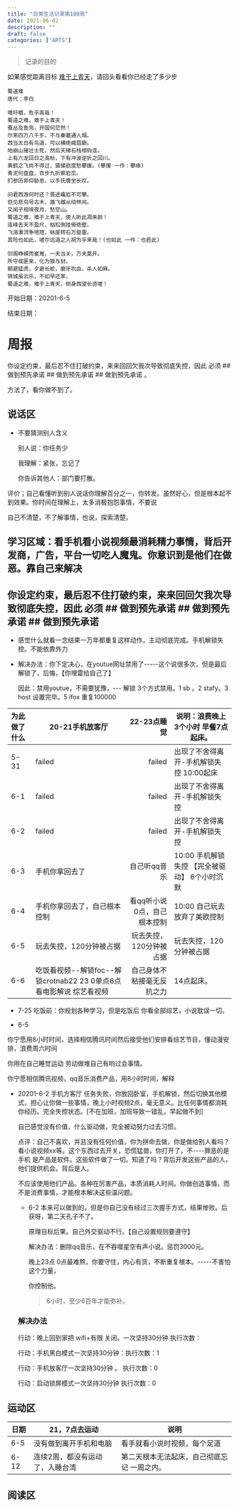 ```yaml
---
title: "日常生活记录第100周"
date: 2021-06-02
description: ""
draft: false
categories: ["ARTS"]
---
```


>记录的目的


如果感觉距离目标 [难于上青天](https://so.gushiwen.org/shiwenv_d59ec5d6c91c.aspx)，请回头看看你已经走了多少步

~~~
蜀道难
唐代：李白

噫吁嚱，危乎高哉！
蜀道之难，难于上青天！
蚕丛及鱼凫，开国何茫然！
尔来四万八千岁，不与秦塞通人烟。
西当太白有鸟道，可以横绝峨眉巅。
地崩山摧壮士死，然后天梯石栈相钩连。
上有六龙回日之高标，下有冲波逆折之回川。
黄鹤之飞尚不得过，猿猱欲度愁攀援。(攀援 一作：攀缘)
青泥何盘盘，百步九折萦岩峦。
扪参历井仰胁息，以手抚膺坐长叹。

问君西游何时还？畏途巉岩不可攀。
但见悲鸟号古木，雄飞雌从绕林间。
又闻子规啼夜月，愁空山。
蜀道之难，难于上青天，使人听此凋朱颜！
连峰去天不盈尺，枯松倒挂倚绝壁。
飞湍瀑流争喧豗，砯崖转石万壑雷。
其险也如此，嗟尔远道之人胡为乎来哉！(也如此 一作：也若此)

剑阁峥嵘而崔嵬，一夫当关，万夫莫开。
所守或匪亲，化为狼与豺。
朝避猛虎，夕避长蛇，磨牙吮血，杀人如麻。
锦城虽云乐，不如早还家。
蜀道之难，难于上青天，侧身西望长咨嗟！
~~~


开始日期：20201-6-5

结束日期： 



# 周报



你设定约束，最后忍不住打破约束，来来回回欠我次导致彻底失控，因此 必须 ## 做到预先承诺  ## 做到预先承诺  ## 做到预先承诺 。

方法了，看你做不到了。



## 说话区



- 不要猜测别人含义

  别人说：你任务少

  我理解：紧张，忘记了

  你告诉其他人：部门要打散。

评价；自己看懂听到别人说话你理解百分之一，你转发。虽然好心，但是根本起不到效果。你时间在理解上，太多消极抱怨事情，不要说

自己不清楚，不了解事情，也说，探索清楚。



## 学习区域：看手机看小说视频最消耗精力事情，背后开发商，广告，平台一切吃人魔鬼。你意识到是他们在做恶。靠自己来解决

## 你设定约束，最后忍不住打破约束，来来回回欠我次导致彻底失控，因此 必须 ## 做到预先承诺  ## 做到预先承诺  ## 做到预先承诺 

- 感觉什么就看一念结果一万年都重复这样动作，主动彻底完成。手机解锁失控。不能依靠外力

- 解决办法：你下定决心，在youtue网址禁用了-----这个说很多次，但是最后解锁了，后悔，【你埋雷给自己了】

  因此：禁用youtue，不需要犹豫，--- 解锁 3个方式禁用。1 sb 。2 stafy。3 host 设置完毕。5 ifox 重复100000

  

  

  

| 为此做了什么 | 20-21手机放客厅                                              |                 22-23点睡觉 | 说明：浪费晚上3个小时 早餐7点起床。           |
| :----------- | ------------------------------------------------------------ | --------------------------: | --------------------------------------------- |
| 5-31         | failed                                                       |                      failed | 出现了不舍得离开-手机解锁失控 10:00起床       |
| 6-1          | failed                                                       |                      failed | 出现了不舍得离开-手机解锁失控                 |
| 6-2          | failed                                                       |                      failed | 出现了不舍得离开-手机解锁失控                 |
| 6-3          | 手机你拿回去了                                               |                自己听qq音乐 | 10:00 手机解锁失控 【完全被驱动】 6个小时沉默 |
| 6-4          | 手机你拿回去了，自己根本控制                                 | 看qq听小说0点，自己根本控制 | 10:00 自己玩去放弃了美欧控制                  |
| 6-5          | 玩去失控，120分钟被占据                                      |     玩去失控，120分钟被占据 | 玩去失控，120分钟被占据                       |
| 6-6          | 吃饭看视频--解锁foc--解锁crotnab22 23 0单点6点 看电影解说 综艺看视频 |  自己身体不粘接毫无反抗之力 | 14点起床。                                    |



- 7-25 吃饭前：你规划各种学习，但是吃饭后 你看全部综艺，小说耽误一切。

- 6-5

你宁愿用8小时时间，选择相信腾讯时间然后接受他们安排看综艺节目，懂动漫安排，浪费周六时间

你用在自己睡觉运动 劳动做堆自己有哟过会事情。



你宁愿相信腾讯视频，qq音乐消费产品，用8小时时间，解释









- 20201-6-2 手机方客厅 任务失败，你放回卧室，手机解锁，然后切换其他模式，担心让你做一些事情，晚上小时视频2点，毫无意义。比任何事情都消耗你经历。完全失控状态。[不在加班，加班导致一错乱，早起做不到]

  自己感觉没有价值，什么驱动做，完全被动努力过去习惯。

  

  点评：自己不喜欢，并且没有任何价值，你为拼命去做，你是做给别人看吗？看小说视频xx等。这个东西过去开关，恐慌猛兽，你打开了，不----罪恶的是手机 是产品是软件。这些软件做了一切。知道了吗？背后开发这些产品的人，他们提供机会。背后是人。

  不应该使用他们产品。各种在厉害产品，本质消耗人时间。你做创造事情，而不是消费事情，才能根本解决这些温问题。

  

  - 6-2 本来可以做到的，但是你自己没有经过三次握手方式，结果惨败。后获呀，第二天孔子不了。

    原理目标后果。自己外交驱动不行。【自己设置规则要遵守】

    解决办法：删除qq音乐，在不吞噬星空有声小说。惩罚3000元。

    晚上23点 0点最难熬，你要守住，内心有货，不断重复根本。-----不害怕这个力量，

    你控制他。

    > 6小时，至少6百年才能弥补。

  ### 解决办法

  

  行动：晚上回到家把 wifi+有限 关闭。一次坚持30分钟  执行次数：

  行动：手机黑白模式一次坚持30分钟：执行次数：1

  行动：手机放客厅一次坚持30分钟 。 执行次数：0

  行动：启动锁屏模式一次坚持30分钟  执行次数：0

  

  

## 运动区

| 日期 | 21，7点去运动                   | 说明                                        |
| ---- | ------------------------------- | ------------------------------------------- |
| 6-5  | 没有做到离开手机和电脑          | 看手就看小说时视频，每个足道                |
| 6-12 | 连续2周，都没有运动了，入睡台湾 | 第二天根本无法起床，自己彻底忘记 一周之内。 |



## 阅读区

















